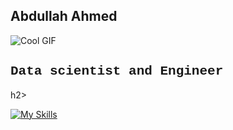 ## Abdullah Ahmed 
![Cool GIF](https://wallpapercave.com/wp/wp11704456.gif)

<h2 style="font-family: 'Courier New', monospace;">Data scientist and Engineer</h2>h2>

[![My Skills](https://skillicons.dev/icons?i=anaconda,androidstudio,apple,azure,blender,cs,css,discord,dart,docker,dotnet,flutter,github,gitlab,godot,html,java,js,linkedin,linux,lua,matlab,mongodb,netlify,nodejs,npm,opencv,pytorch,sklearn,swift,tensorflow,ts,unity,vscode&perline=12)](https://skillicons.dev)


